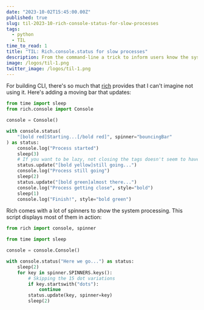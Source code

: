 ```yaml
---
date: "2023-10-02T15:45:00.00Z"
published: true
slug: til-2023-10-rich-console-status-for-slow-processes
tags:
  - python
  - TIL
time_to_read: 1
title: "TIL: Rich.console.status for slow processes"
description: From the command-line a trick to inform users know the system hasn't died and they should wait until it is done.
image: /logos/til-1.png
twitter_image: /logos/til-1.png
---
```


For building CLI, there's so much that [rich](https://pypi.org/project/rich/) provides that I can't imagine not using it. Here's adding a moving bar that updates:


```python 
from time import sleep
from rich.console import Console

console = Console()

with console.status(
    "[bold red]Starting...[/bold red]", spinner="bouncingBar"
) as status:
    console.log("Process started")
    sleep(3)
    # If you want to be lazy, not closing the tags doesn't seem to have side effects
    status.update("[bold yellow]still going...")
    console.log("Process still going")
    sleep(2)
    status.update("[bold green]almost there...")
    console.log("Process getting close", style="bold")
    sleep(1)
    console.log("Finish!", style="bold green")
```

Rich comes with a lot of spinners to show the system processing. This script displays most of them in action:

```python
from rich import console, spinner

from time import sleep

console = console.Console()

with console.status("Here we go...") as status:
    sleep(2)
    for key in spinner.SPINNERS.keys():
        # Skipping the 15 dot variations
        if key.startswith("dots"):
            continue
        status.update(key, spinner=key)
        sleep(2)
```